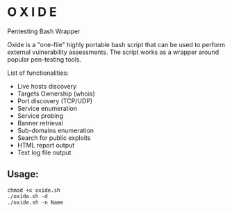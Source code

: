 # O X I D E
Pentesting Bash Wrapper

Oxide is a "one-file" highly portable bash script that can be used to perform external vulnerability assessments.
The script works as a wrapper around popular pen-testing tools.

List of functionalities:
- Live hosts discovery
- Targets Ownership (whois)
- Port discovery (TCP/UDP)
- Service enumeration
- Service probing
- Banner retrieval
- Sub-domains enumeration
- Search for public exploits
- HTML report output
- Text log file output

Usage:
-------------
```
chmod +x oxide.sh
./oxide.sh -d
./oxide.sh -n Name
```


